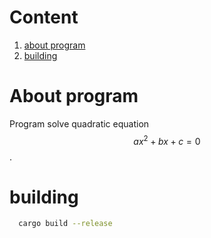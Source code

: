 # Content
1. [about program](#about-program)
2. [building](#building)

# About program

  Program solve quadratic equation $$ ax^2 + bx + c = 0 $$.


# building

````sh
  cargo build --release
````
